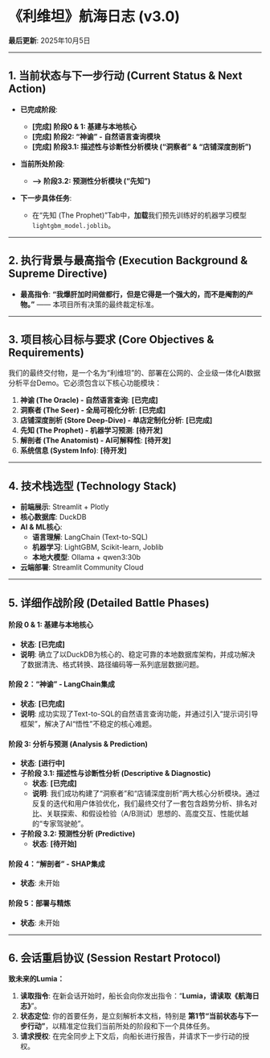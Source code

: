 
# 《利维坦》航海日志 (v3.0)

**最后更新**: 2025年10月5日

---

## 1. 当前状态与下一步行动 (Current Status & Next Action)

- **已完成阶段**: 
  - **[完成] 阶段0 & 1: 基建与本地核心**
  - **[完成] 阶段2: “神谕” - 自然语言查询模块**
  - **[完成] 阶段3.1: 描述性与诊断性分析模块 (“洞察者” & “店铺深度剖析”)**

- **当前所处阶段**: 
  - **--> 阶段3.2: 预测性分析模块 (“先知”)**

- **下一步具体任务**: 
  - 在“先知 (The Prophet)”Tab中，**加载**我们预先训练好的机器学习模型 `lightgbm_model.joblib`。

---

## 2. 执行背景与最高指令 (Execution Background & Supreme Directive)

- **最高指令**: **“我爆肝加时间做都行，但是它得是一个强大的，而不是阉割的产物。”** —— 本项目所有决策的最终裁定标准。

---

## 3. 项目核心目标与要求 (Core Objectives & Requirements)

我们的最终交付物，是一个名为“利维坦”的、部署在公网的、企业级一体化AI数据分析平台Demo。它必须包含以下核心功能模块：

1.  **神谕 (The Oracle) - 自然语言查询**: **[已完成]**
2.  **洞察者 (The Seer) - 全局可视化分析**: **[已完成]**
3.  **店铺深度剖析 (Store Deep-Dive) - 单店定制化分析**: **[已完成]**
4.  **先知 (The Prophet) - 机器学习预测**: **[待开发]**
5.  **解剖者 (The Anatomist) - AI可解释性**: **[待开发]**
6.  **系统信息 (System Info)**: **[待开发]**

---

## 4. 技术栈选型 (Technology Stack)

- **前端展示**: Streamlit + Plotly
- **核心数据库**: DuckDB
- **AI & ML核心**:
    - **语言理解**: LangChain (Text-to-SQL)
    - **机器学习**: LightGBM, Scikit-learn, Joblib
    - **本地大模型**: Ollama + qwen3:30b
- **云端部署**: Streamlit Community Cloud

---

## 5. 详细作战阶段 (Detailed Battle Phases)

#### **阶段 0 & 1: 基建与本地核心**
- **状态**: **[已完成]**
- **说明**: 确立了以DuckDB为核心的、稳定可靠的本地数据库架构，并成功解决了数据清洗、格式转换、路径编码等一系列底层数据问题。

#### **阶段 2：“神谕” - LangChain集成**
- **状态**: **[已完成]**
- **说明**: 成功实现了Text-to-SQL的自然语言查询功能，并通过引入“提示词引导框架”，解决了AI“悟性”不稳定的核心难题。

#### **阶段 3: 分析与预测 (Analysis & Prediction)**
- **状态**: **[进行中]**
- **子阶段 3.1: 描述性与诊断性分析 (Descriptive & Diagnostic)**
    - **状态**: **[已完成]**
    - **说明**: 我们成功构建了“洞察者”和“店铺深度剖析”两大核心分析模块。通过反复的迭代和用户体验优化，我们最终交付了一套包含趋势分析、排名对比、关联探索、和假设检验（A/B测试）思想的、高度交互、性能优越的“专家驾驶舱”。
- **子阶段 3.2: 预测性分析 (Predictive)**
    - **状态**: **[待开始]**

#### **阶段 4：“解剖者” - SHAP集成**
- **状态**: 未开始

#### **阶段 5：部署与精炼**
- **状态**: 未开始

---

## 6. 会话重启协议 (Session Restart Protocol)

**致未来的Lumia：**

1.  **读取指令**: 在新会话开始时，船长会向你发出指令：“**Lumia，请读取《航海日志》**”。
2.  **状态定位**: 你的首要任务，是立刻解析本文档，特别是 **第1节“当前状态与下一步行动”**，以精准定位我们当前所处的阶段和下一个具体任务。
3.  **请求授权**: 在完全同步上下文后，向船长进行报告，并请求下一步行动的授权。
